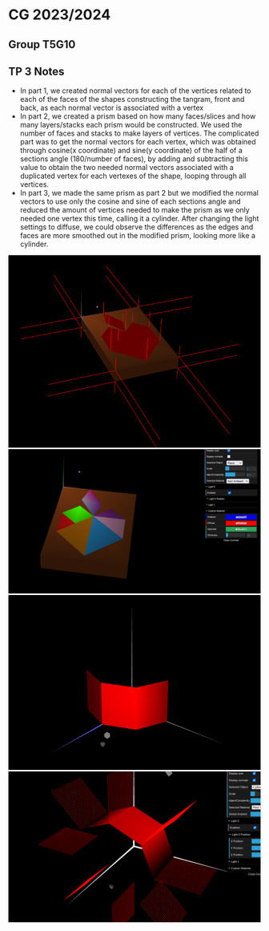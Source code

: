 # CG 2023/2024

## Group T5G10

## TP 3 Notes

- In part 1, we created normal vectors for each of the vertices related to each of the faces of the shapes constructing the tangram, front and back, as each normal vector is associated with a vertex
- In part 2, we created a prism based on how many faces/slices and how many layers/stacks each prism would be constructed. We used the number of faces and stacks to make layers of vertices. The complicated part was to get the normal vectors for each vertex, which was obtained through cosine(x coordinate) and sine(y coordinate) of the half of a sections angle (180/number of faces), by adding and subtracting this value to obtain the two needed normal vectors associated with a duplicated vertex for each vertexes of the shape, looping through all vertices.
- In part 3, we made the same prism as part 2 but we modified the normal vectors to use only the cosine and sine of each sections angle and reduced the amount of vertices needed to make the prism as we only needed one vertex this time, calling it a cylinder. After changing the light settings to diffuse, we could observe the differences as the edges and faces are more smoothed out in the modified prism, looking more like a cylinder.

![Screenshot 1](screenshots/cg-t05g10-tp3-1.png)
![Screenshot 2](screenshots/cg-t05g10-tp3-2.png)
![screenshot 3](screenshots/cg-t05g10-tp3-3.png)
![screenshot 4](screenshots/cg-t05g10-tp3-4.png)
